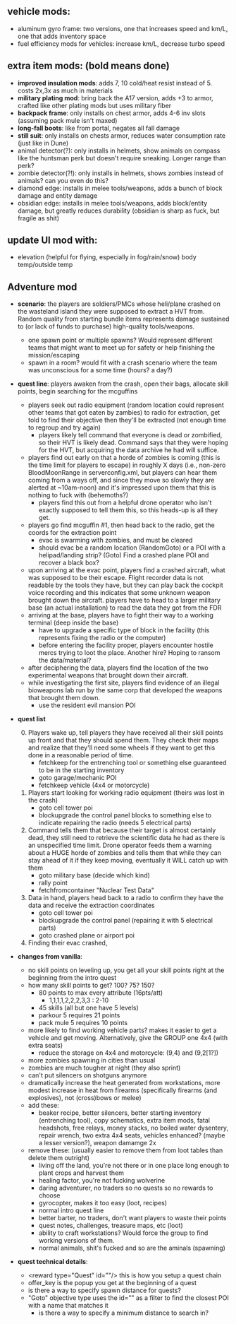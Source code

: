 ## vehicle mods:
- aluminum gyro frame: two versions, one that increases speed and km/L, one that adds inventory space
- fuel efficiency mods for vehicles: increase km/L, decrease turbo speed

## extra item mods: (bold means done)
- **improved insulation mods**: adds 7, 10 cold/heat resist instead of 5. costs 2x,3x as much in materials
- **military plating mod**: bring back the A17 version, adds +3 to armor, crafted like other plating mods but uses military fiber
- **backpack frame**: only installs on chest armor, adds 4-6 inv slots (assuming pack mule isn't maxed)
- **long-fall boots**: like from portal, negates all fall damage
- **still suit**: only installs on chests armor, reduces water consumption rate (just like in Dune)
- animal detector(?): only installs in helmets, show animals on compass like the huntsman perk but doesn't require sneaking. Longer range than perk?
- zombie detector(?!): only installs in helmets, shows zombies instead of animals? can you even do this?
- diamond edge: installs in melee tools/weapons, adds a bunch of block damage and entity damage
- obsidian edge: installs in melee tools/weapons, adds block/entity damage, but greatly reduces durability (obsidian is sharp as fuck, but fragile as shit)

## update UI mod with:
- elevation (helpful for flying, especially in fog/rain/snow)
body temp/outside temp

## Adventure mod
- **scenario**: the players are soldiers/PMCs whose heli/plane crashed on the wasteland island they were supposed to extract a HVT from. Random quality from starting bundle items represents damage sustained to (or lack of funds to purchase) high-quality tools/weapons. 
    - one spawn point or multiple spawns? Would represent different teams that might want to meet up for safety or help finishing the mission/escaping
    - spawn in a room? would fit with a crash scenario where the team was unconscious for a some time (hours? a day?)
- **quest line**: players awaken from the crash, open their bags, allocate skill points, begin searching for the mcguffins
    - players seek out radio equipment (random location could represent other teams that got eaten by zambies) to radio for extraction, get told to find their objective then they'll be extracted (not enough time to regroup and try again)
        - players likely tell command that everyone is dead or zombified, so their HVT is likely dead. Command says that they were hoping for the HVT, but acquiring the data archive he had will suffice.
    - players find out early on that a horde of zombies is coming (this is the time limit for players to escape) in roughly X days (i.e., non-zero BloodMoonRange in serverconfig.xml, but players can hear them coming from a ways off, and since they move so slowly they are alerted at ~10am-noon) and it's impressed upon them that this is nothing to fuck with (behemoths?)
        - players find this out from a helpful drone operator who isn't exactly supposed to tell them this, so this heads-up is all they get.
    - players go find mcguffin #1, then head back to the radio, get the coords for the extraction point
        - evac is swarming with zombies, and must be cleared
        - should evac be a random location (RandomGoto) or a POI with a helipad/landing strip? (Goto) Find a crashed plane POI and recover a black box?
    - upon arriving at the evac point, players find a crashed aircraft, what was supposed to be their escape. Flight recorder data is not readable by the tools they have, but they can play back the cockpit voice recording and this indicates that some unknown weapon brought down the aircraft. players have to head to a larger military base (an actual installation) to read the data they got from the FDR
    - arriving at the base, players have to fight their way to a working terminal (deep inside the base)
        - have to upgrade a specific type of block in the facility (this represents fixing the radio or the computer)
        - before entering the facility proper, players encounter hostile mercs trying to loot the place. Another hire? Hoping to ransom the data/material?
    - after deciphering the data, players find the location of the two experimental weapons that brought down their aircraft. 
    - while investigating the first site, players find evidence of an illegal bioweapons lab run by the same corp that developed the weapons that brought them down.
        - use the resident evil mansion POI
- **quest list**

    0. Players wake up, tell players they have received all their skill points up front and that they should spend them. They check their maps and realize that they'll need some wheels if they want to get this done in a reasonable period of time.
        - fetchkeep for the entrenching tool or something else guaranteed to be in the starting inventory
        - goto garage/mechanic POI
        - fetchkeep vehicle (4x4 or motorcycle)
    1. Players start looking for working radio equipment (theirs was lost in the crash)
        - goto cell tower poi
        - blockupgrade the control panel blocks to something else to indicate repairing the radio (needs 5 electrical parts)
    1. Command tells them that because their target is almost certainly dead, they still need to retrieve the scientific data he had as there is an unspecified time limit. Drone operator feeds them a warning about a HUGE horde of zombies and tells them that while they can stay ahead of it if they keep moving, eventually it WILL catch up with them
        - goto military base (decide which kind)
        - rally point
        - fetchfromcontainer "Nuclear Test Data"
    1. Data in hand, players head back to a radio to confirm they have the data and receive the extraction coordinates
        - goto cell tower poi
        - blockupgrade the control panel (repairing it with 5 electrical parts)
        - goto crashed plane or airport poi
    1. Finding their evac crashed, 
- **changes from vanilla**:
    - no skill points on leveling up, you get all your skill points right at the beginning from the intro quest
    - how many skill points to get? 100? 75? 150?
        - 80 points to max every attribute (16pts/att)
            - 1,1,1,1,2,2,2,3,3 : 2-10
        - 45 skills (all but one have 5 levels)
        - parkour 5 requires 21 points
        - pack mule 5 requires 10 points
    - more likely to find working vehicle parts? makes it easier to get a vehicle and get moving. Alternatively, give the GROUP one 4x4 (with extra seats)
        - reduce the storage on 4x4 and motorcycle: (9,4) and (9,2[1?])
    - more zombies spawning in cities than usual
    - zombies are much tougher at night (they also sprint)
    - can't put silencers on shotguns anymore
    - dramatically increase the heat generated from workstations, more modest increase in heat from firearms (specifically firearms (and explosives), not (cross)bows or melee)
    - add these:
        - beaker recipe, better silencers, better starting inventory (entrenching tool), copy schematics, extra item mods, fatal headshots, free relays, money stacks, no boiled water dysentery, repair wrench, two extra 4x4 seats, vehicles enhanced? (maybe a lesser version?), weapon damamge 2x
    - remove these: (usually easier to remove them from loot tables than delete them outright)
        - living off the land, you're not there or in one place long enough to plant crops and harvest them
        - healing factor, you're not fucking wolverine
        - daring adventurer, no traders so no quests so no rewards to choose
        - gyrocopter, makes it too easy (loot, recipes)
        - normal intro quest line
        - better barter, no traders, don't want players to waste their points
        - quest notes, challenges, treasure maps, etc (loot)
        - ability to craft workstations? Would force the group to find working versions of them.    
        - normal animals, shit's fucked and so are the aminals (spawning)
- **quest technical details**:
    - \<reward type="Quest" id=""/> this is how you setup a quest chain
    - offer_key is the popup you get at the beginning of a quest
    - is there a way to specify spawn distance for quests?
    - "Goto" objective type uses the id="" as a filter to find the closest POI with a name that matches it
        - is there a way to specify a minimum distance to search in?